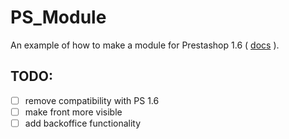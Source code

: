 # PS_Module

An example of how to make a module for Prestashop 1.6 ( [docs](http://doc.prestashop.com/display/PS16/Creating+a+PrestaShop+Module) ).

TODO:
----

- [ ] remove compatibility with PS 1.6
- [ ] make front more visible
- [ ] add backoffice functionality 
